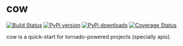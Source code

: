 cow
===

[![Build Status](https://travis-ci.org/heynemann/cow.png?branch=master)](https://travis-ci.org/heynemann/cow)
[![PyPi version](https://pypip.in/v/cow-framework/badge.png)](https://crate.io/packages/cow-framework/)
[![PyPi downloads](https://pypip.in/d/cow-framework/badge.png)](https://crate.io/packages/cow-framework/)
[![Coverage Status](https://coveralls.io/repos/heynemann/cow/badge.png?branch=master)](https://coveralls.io/r/heynemann/cow?branch=master)

cow is a quick-start for tornado-powered projects (specially apis).
